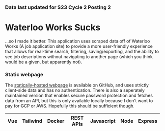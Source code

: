  ### Data last updated for S23 Cycle 2 Posting 2
# Waterloo Works Sucks
...so I made it better. This application uses scraped data off of Waterloo Works (A job application site) to provide a more user-friendly experience that allows for real-time search, filtering, saving/exporting, and the ability to see job descriptions without navigating to another page (which you think would be a given, but apparently not).

### Static webpage
The [statically-hosted webpage](https://expitau-dev.github.io/WaterlooWorksNow/) is available on GitHub, and uses strictly client-side data and has no authentication. There is also a seperately maintained version that enables secure password protection and fetches data from an API, but this is only available locally because I don't want to pay for GCP or AWS. Hopefully this should be sufficient though.

| Vue | Tailwind | Docker | REST APIs | Javascript | Node | Express
|:-:|:-:|:-:|:-:|:-:|:-:|:-:|
